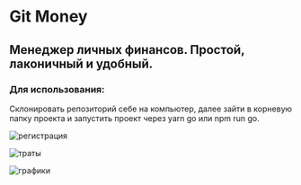 # Git Money

## Менеджер личных финансов. Простой, лаконичный и удобный.

### Для использования: 
Склонировать репозиторий себе на компьютер, далее зайти в корневую папку проекта и запустить проект через yarn go или npm run go.


![регистрация](https://user-images.githubusercontent.com/58731240/94582987-99d96800-0285-11eb-8c2a-bb560a28bc5f.gif)

![траты](https://user-images.githubusercontent.com/58731240/94582843-68609c80-0285-11eb-82b3-0e5ddc87b98d.gif)

![графики](https://user-images.githubusercontent.com/58731240/94582932-862e0180-0285-11eb-8276-58b54d9267e5.gif)

